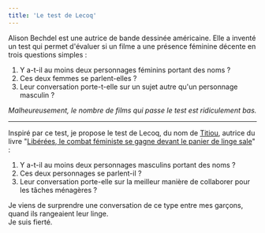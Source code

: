 ```yaml
---
title: 'Le test de Lecoq'
---
```


Alison Bechdel est une autrice de bande dessinée américaine. Elle a inventé un
test qui permet d'évaluer si un filme a une présence féminine décente en trois
questions simples :

1. Y a-t-il au moins deux personnages féminins portant des noms ?
2. Ces deux femmes se parlent-elles ?
3. Leur conversation porte-t-elle sur un sujet autre qu'un personnage masculin ?

_Malheureusement, le nombre de films qui passe le test est ridiculement bas._

---

Inspiré par ce test, je propose le test de Lecoq, du nom de
[Titiou](https://twitter.com/titiou), autrice du livre
"[Libérées, le combat féministe se gagne devant le panier de linge sale](https://www.fayard.fr/documents-temoignages/liberees-9782213705347)"
:

1. Y a-t-il au moins deux personnages masculins portant des noms ?
2. Ces deux personnages se parlent-il ?
3. Leur conversation porte-elle sur la meilleur manière de collaborer pour les
   tâches ménagères ?

Je viens de surprendre une conversation de ce type entre mes garçons, quand ils
rangeaient leur linge.  
Je suis fierté.
